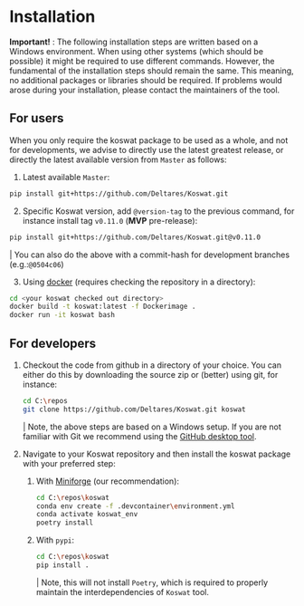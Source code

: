 # Installation

__Important!__ : The following installation steps are written based on a Windows environment. When using other systems (which should be possible) it might be required to use different commands. However, the fundamental of the installation steps should remain the same. This meaning, no additional packages or libraries should be required. If problems would arose during your installation, please contact the maintainers of the tool.

## For users

When you only require the koswat package to be used as a whole, and not for developments, we advise to directly use the latest greatest release, or directly the latest available version from `Master` as follows:

1. Latest available `Master`:
```bash
pip install git+https://github.com/Deltares/Koswat.git
```

2. Specific Koswat version, add `@version-tag` to the previous command, for instance install tag `v0.11.0` (__MVP__ pre-release):
```bash
pip install git+https://github.com/Deltares/Koswat.git@v0.11.0
```
| You can also do the above with a commit-hash for development branches (e.g.:`@0504c06`)

3. Using [docker](https://www.docker.com/) (requires checking the repository in a directory):
```bash
cd <your koswat checked out directory>
docker build -t koswat:latest -f Dockerimage .
docker run -it koswat bash
```

## For developers
1. Checkout the code from github in a directory of your choice. You can either do this by downloading the source zip or (better) using git, for instance:
    ```bash
    cd C:\repos
    git clone https://github.com/Deltares/Koswat.git koswat
    ```
    | Note, the above steps are based on a Windows setup. If you are not familiar with Git we recommend using the [GitHub desktop tool](https://desktop.github.com/).

2. Navigate to your Koswat repository and then install the koswat package with your preferred step:

    1. With [Miniforge](https://conda-forge.org/miniforge/) (our recommendation):    
        ```bash
        cd C:\repos\koswat
        conda env create -f .devcontainer\environment.yml
        conda activate koswat_env
        poetry install
        ```
    2. With `pypi`:
        ```bash
        cd C:\repos\koswat
        pip install .
        ```
        | Note, this will not install `Poetry`, which is required to properly maintain the interdependencies of `Koswat` tool.